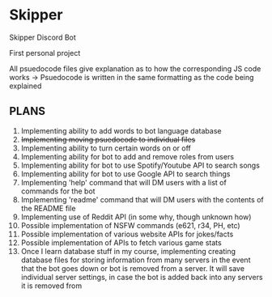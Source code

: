 # Skipper
Skipper Discord Bot

First personal project

All psuedocode files give explanation as to how the corresponding JS code works
	-> Psuedocode is written in the same formatting as the code being explained

## PLANS
1. Implementing ability to add words to bot language database
2. ~~Implementing moving psuedocode to individual files~~
3. Implementing ability to turn certain words on or off
4. Implementing ability for bot to add and remove roles from users
5. Implementing ability for bot to use Spotify/Youtube API to search songs
6. Implementing ability for bot to use Google API to search things
7. Implementing 'help' command that will DM users with a list of commands for the bot
8. Implementing 'readme' command that will DM users with the contents of the README file
9. Implementing use of Reddit API (in some why, though unknown how)
10. Possible implementation of NSFW commands (e621, r34, PH, etc)
11. Possible implementation of various website APIs for jokes/facts
12. Possible implementation of APIs to fetch various game stats
13. Once I learn database stuff in my course, implementing creating database files for storing information from many servers in the event that the bot goes down or bot is removed from a server. It will save individual server settings, in case the bot is added back into any servers it is removed from
